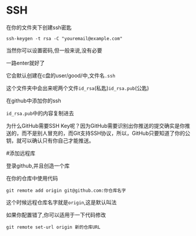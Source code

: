 # SSH

在你的文件夹下创建ssh密匙

```git
ssh-keygen -t rsa -C "youremail@example.com"
```

当然你可以设置密码,但一般来说,没有必要

一路enter就好了

它会默认创建在c盘的user/good/中,文件名`.ssh`

这个文件夹中会出来呢两个文件`id_rsa`(私匙)`id_rsa.pub`(公匙)



在github中添加你的ssh

`id_rsa.pub`中的内容复制进去

为什么GitHub需要SSH Key呢？因为GitHub需要识别出你推送的提交确实是你推送的，而不是别人冒充的，而Git支持SSH协议，所以，GitHub只要知道了你的公钥，就可以确认只有你自己才能推送。





#添加远程库

登录github,并且创造一个库



在你的仓库中使用代码

```git
git remote add origin git@github.com:你仓库名字
```

这个时候远程仓库名字就是`origin`,这是默认叫法



如果你配置错了,你可以适用于一下代码修改

```shell
git remote set-url origin 新的仓库URL

```

